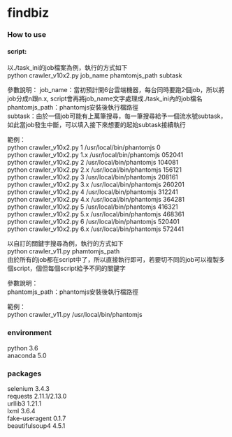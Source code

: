 # findbiz

### How to use 
#### script:
以./task_ini的job檔案為例，執行的方式如下  
python crawler_v10x2.py job_name phamtomjs_path subtask  

參數說明：
job_name：當初預計開6台雲端機器，每台同時要跑2個job，所以將job分成n跟n.x, script會再將job_name文字處理成./task_ini內的job檔名
phantomjs_path：phantomjs安裝後執行檔路徑  
subtask：由於一個job可能有上萬筆搜尋，每一筆搜尋給予一個流水號subtask，如此當job發生中斷，可以填入接下來想要的起始subtask接續執行  

範例：  
python crawler_v10x2.py 1 /usr/local/bin/phantomjs 0  
python crawler_v10x2.py 1.x /usr/local/bin/phantomjs 052041  
python crawler_v10x2.py 2 /usr/local/bin/phantomjs 104081  
python crawler_v10x2.py 2.x /usr/local/bin/phantomjs 156121  
python crawler_v10x2.py 3 /usr/local/bin/phantomjs 208161  
python crawler_v10x2.py 3.x /usr/local/bin/phantomjs 260201  
python crawler_v10x2.py 4 /usr/local/bin/phantomjs 312241  
python crawler_v10x2.py 4.x /usr/local/bin/phantomjs 364281  
python crawler_v10x2.py 5 /usr/local/bin/phantomjs 416321   
python crawler_v10x2.py 5.x /usr/local/bin/phantomjs 468361  
python crawler_v10x2.py 6 /usr/local/bin/phantomjs 520401  
python crawler_v10x2.py 6.x /usr/local/bin/phantomjs 572441  


以自訂的關鍵字搜尋為例，執行的方式如下  
python crawler_v11.py phamtomjs_path  
由於所有的job都在script中了，所以直接執行即可，若要切不同的job可以複製多個script，個但每個script給予不同的關鍵字  

參數說明：  
phantomjs_path：phantomjs安裝後執行檔路徑  

範例：  
python crawler_v11.py /usr/local/bin/phantomjs  

### environment
python 3.6  
anaconda 5.0  

### packages
selenium       3.4.3  
requests       2.11.1/2.13.0  
urllib3        1.21.1  
lxml           3.6.4  
fake-useragent 0.1.7  
beautifulsoup4 4.5.1  
